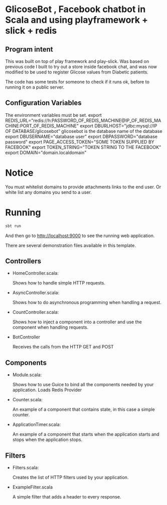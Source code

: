# GlicoseBot , Facebook chatbot in Scala and using playframework + slick + redis

## Program intent
This was built on top of play framework and play-slick.
Was based on previous code I built to try out a store inside facebook chat,
and was now modified to be used to register Glicose values from Diabetic patients.

The code has some tests for someone to check if it runs ok, before to running it on a public server.

## Configuration Variables
The environment variables must be set.
export REDIS_URL="redis://h:PASSWORD_OF_REDIS_MACHINE@IP_OF_REDIS_MACHINE:PORT_OF_REDIS_MACHINE"
export DBURLHOST="jdbc:mysql://IP OF DATABASE/glicosebot"
 glicosebot is the database name of the database
export DBUSERNAME="database user"
export DBPASSWORD="database password"
export PAGE_ACCESS_TOKEN="SOME TOKEN SUPPLIED BY FACEBOOK"
export TOKEN_STRING="TOKEN STRING TO THE FACEBOOK"
export DOMAIN="domain.localdomain"

# Notice
You must whitelist domains to provide attachments links to the end user.
Or white list any domains you send to a user.


# Running


```bash
sbt run
```

And then go to <http://localhost:9000> to see the running web application.

There are several demonstration files available in this template.

## Controllers

- HomeController.scala:

  Shows how to handle simple HTTP requests.

- AsyncController.scala:

  Shows how to do asynchronous programming when handling a request.

- CountController.scala:

  Shows how to inject a component into a controller and use the component when
  handling requests.

- BotController

  Receives the calls from the HTTP GET and POST

## Components

- Module.scala:

  Shows how to use Guice to bind all the components needed by your application.
  Loads Redis Provider

- Counter.scala:

  An example of a component that contains state, in this case a simple counter.

- ApplicationTimer.scala:

  An example of a component that starts when the application starts and stops
  when the application stops.

## Filters

- Filters.scala:

  Creates the list of HTTP filters used by your application.

- ExampleFilter.scala

  A simple filter that adds a header to every response.
